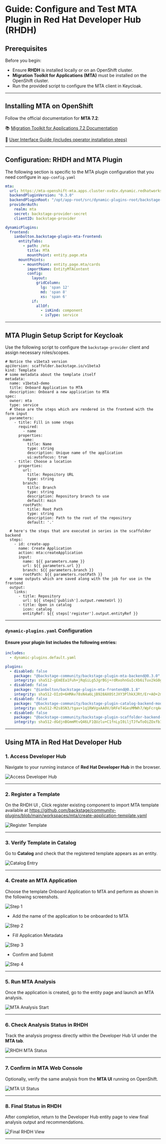 
# Guide: Configure and Test MTA Plugin in Red Hat Developer Hub (RHDH)

## Prerequisites

Before you begin:

- Ensure **RHDH** is installed locally or on an OpenShift cluster.
- **Migration Toolkit for Applications (MTA)** must be installed on the OpenShift cluster.
- Run the provided script to configure the MTA client in Keycloak.

---

## Installing MTA on OpenShift

Follow the official documentation for **MTA 7.2**:

📚 [Migration Toolkit for Applications 7.2 Documentation](https://docs.redhat.com/en/documentation/migration_toolkit_for_applications/7.2/)

🔧 [User Interface Guide (includes operator installation steps)](https://docs.redhat.com/en/documentation/migration_toolkit_for_applications/7.2/html/user_interface_guide/index)

---

## Configuration: RHDH and MTA Plugin


The following section is specific to the MTA plugin configuration that you need configure in `app-config.yaml`

```yaml
mta:
  url: https://mta-openshift-mta.apps.cluster-xvdzv.dynamic.redhatworkshops.io
  backendPluginVersion: "0.3.0"
  backendPluginRoot: "/opt/app-root/src/dynamic-plugins-root/backstage-community-backstage-plugin-mta-backend-0.3.0"
  providerAuth:
    realm: mta
    secret: backstage-provider-secret
    clientID: backstage-provider

dynamicPlugins:
  frontend: 
    ianbolton.backstage-plugin-mta-frontend:
      entityTabs:
        - path: /mta
          title: MTA
          mountPoint: entity.page.mta
      mountPoints:
        - mountPoint: entity.page.mta/cards
          importName: EntityMTAContent
          config:
            layout:
              gridColumn:
                lg: 'span 12'
                md: 'span 8'
                xs: 'span 6'
            if:
              allOf:
                - isKind: component 
                - isType: service
```

---

## MTA Plugin Setup Script for Keycloak

Use the following script to configure the `backstage-provider` client and assign necessary roles/scopes.



```
# Notice the v1beta3 version
apiVersion: scaffolder.backstage.io/v1beta3
kind: Template
# some metadata about the template itself
metadata:
  name: v1beta3-demo
  title: Onboard Application to MTA
  description: Onboard a new application to MTA
spec:
  owner: mta
  type: service
  # these are the steps which are rendered in the frontend with the form input
  parameters:
    - title: Fill in some steps
      required:
        - name
      properties:
        name:
          title: Name
          type: string
          description: Unique name of the application
          ui:autofocus: true
    - title: Choose a location
      properties:
        url:
          title: Repository URL
          type: string
        branch: 
          title: Branch
          type: string
          description: Repository branch to use
          default: main
        rootPath: 
          title: Root Path
          type: string
          description: Path to the root of the repository
          default: '.'

  # here's the steps that are executed in series in the scaffolder backend
  steps:
    - id: create-app
      name: Create Application
      action: mta:createApplication
      input:
        name: ${{ parameters.name }}
        url: ${{ parameters.url }}
        branch: ${{ parameters.branch }}
        rootPath: ${{ parameters.rootPath }}
  # some outputs which are saved along with the job for use in the frontend
  output:
    links:
      - title: Repository
        url: ${{ steps['publish'].output.remoteUrl }}
      - title: Open in catalog
        icon: catalog
        entityRef: ${{ steps['register'].output.entityRef }}

```

---

### `dynamic-plugins.yaml` Configuration

#### Ensure your plugin list includes the following entries:

```yaml
includes:
  - dynamic-plugins.default.yaml

plugins: 
  - disabled: false
    package: "@backstage-community/backstage-plugin-mta-backend@0.3.0"
    integrity: sha512-gEmEEa1Fuh+jRqGiLg5JgrBGj+rdRxohnGuIcXb6iTuv2kG0gqkLHu/U1smm+rdBZ78h8lnbrCsEMPKwvjWs+A==
  - disabled: false
    package: "@ianbolton/backstage-plugin-mta-frontend@0.1.8"
    integrity: sha512-OIzO+6HMAv78sN4a6LjB928AX0StJXY3PlhkXJRt/Er+AO+2m2MGvTkS0QzZGvoBoquwQjV+s+CFWDnhrGCAAQ==
  - disabled: false
    package: "@backstage-community/backstage-plugin-catalog-backend-module-mta-entity-provider@0.2.0"
    integrity: sha512-M2s8SN3/tgav+1q1RWVgxAA0V/bRFeT4GesMMWh7/WpFcrqAe65fUJ1YrTPeDavtjW27YE/RZCjwdM9xtPoc5w==
  - disabled: false
    package: "@backstage-community/backstage-plugin-scaffolder-backend-module-mta@0.3.0"
    integrity: sha512-dGdjnBGmmMtvQ46LF1QUzlu+C1fnLyI0iljTJfwToOiZOxfb1vl/1gsPfT74kLSit1fYLPm8N+weS0i5+NqS8A==
```

---

## Using MTA in Red Hat Developer Hub

### 1. Access Developer Hub

Navigate to your running instance of **Red Hat Developer Hub** in the browser.

![Access Developer Hub](https://github.com/user-attachments/assets/f79d7c2a-9e94-4e40-ab13-4469646d89c0)

---

### 2. Register a Template

On the RHDH UI , Click register existing component to import MTA template available at https://github.com/backstage/community-plugins/blob/main/workspaces/mta/create-application-template.yaml 

![Register Template](https://github.com/user-attachments/assets/60d552a6-c7bb-4f41-818f-c21b3c606ed6)

---

### 3. Verify Template in Catalog

Go to **Catalog** and check that the registered template appears as an entity.

![Catalog Entry](https://github.com/user-attachments/assets/ed6bcb3d-9add-402f-bb80-efcaeb5d7dd3)

---

### 4. Create an MTA Application

Choose the template Onboard Application to MTA and perform as shown in the following screenshots.

![Step 1](https://github.com/user-attachments/assets/1319ef91-a256-40a4-88b5-2cd0118722dd)

* Add the name of the application to be onboarded to MTA
  
![Step 2](https://github.com/user-attachments/assets/c05e6e96-01a3-46e7-9fd5-a785af3f1554)

* Fill Application Metadata
  
![Step 3](https://github.com/user-attachments/assets/917a00eb-a542-4b89-911e-b82b3385fcb9)

* Confirm and Submit
  
![Step 4](https://github.com/user-attachments/assets/6459e10d-9d63-4ae5-8e0d-a94bd7a9cbab)

---

### 5. Run MTA Analysis

Once the application is created, go to the entity page and launch an MTA analysis.

![MTA Analysis Start](https://github.com/user-attachments/assets/f4e87581-1eb9-4f7c-929b-d23b94458aa7)

---

### 6. Check Analysis Status in RHDH

Track the analysis progress directly within the Developer Hub UI under the **MTA tab**.

![RHDH MTA Status](https://github.com/user-attachments/assets/3586774f-15f9-43e7-b683-4fe13a719fb2)

---

### 7. Confirm in MTA Web Console

Optionally, verify the same analysis from the **MTA UI** running on OpenShift.

![MTA UI Status](https://github.com/user-attachments/assets/5aba2bca-10b6-43c8-b880-5bcf5a3ea9ee)

---

### 8. Final Status in RHDH

After completion, return to the Developer Hub entity page to view final analysis output and recommendations.

![Final RHDH View](https://github.com/user-attachments/assets/195cc34f-6b54-49a2-9332-033ac371a936)

---





